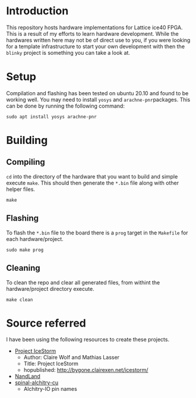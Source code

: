 # Introduction
This repository hosts hardware implementations for Lattice ice40 FPGA. This is a result of my efforts to learn hardware development. While the hardwares written here may not be of direct use to you, if you were looking for a template infrastructure to start your own development with then the `blinky` project is something you can take a look at.

# Setup
Compilation and flashing has been tested on ubuntu 20.10 and found to be working well. You may need to install `yosys` and `arachne-pnr`packages. This can be done by running the following command:

```
sudo apt install yosys arachne-pnr
```

# Building

## Compiling
`cd` into the directory of the hardware that you want to build and simple execute `make`. This should then generate the `*.bin` file along with other helper files.
```
make
```

## Flashing
To flash the `*.bin` file to the board there is a `prog` target in the `Makefile` for each hardware/project.
```
sudo make prog
```

## Cleaning
To clean the repo and clear all generated files, from withint the hardware/project directory execute.
```
make clean
```

# Source referred
I have been using the following resources to create these projects.
- [Project IceStorm](http://www.clifford.at/icestorm/)
    - Author: Claire Wolf and Mathias Lasser
    - Title: Project IceStorm
    - hopublished: http://bygone.clairexen.net/icestorm/
- [NandLand](https://www.nandland.com/)
- [spinal-alchitry-cu](https://github.com/4rzael/spinal-alchitry-cu/)
    - Alchitry-IO pin names
